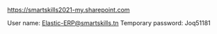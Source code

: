 https://smartskills2021-my.sharepoint.com

User name: Elastic-ERP@smartskills.tn
Temporary password: Joq51181
